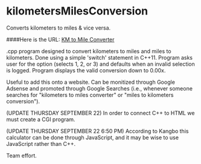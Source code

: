 # kilometersMilesConversion
Converts kilometers to miles &amp; vice versa.

####Here is the URL: [KM to Mile Converter](https://popesites.github.io/kilometersMilesConversion/)

.cpp program designed to convert kilometers to miles and miles to kilometers. Done using a simple 'switch' statement in C++11. Program asks user for the option (selects 1, 2, or 3) and defaults when an invalid selection is logged. Program displays the valid conversion down to 0.00x. 

Useful to add this onto a website. Can be monitized through Google Adsense and promoted through Google Searches (i.e., whenever someone searches for "kilometers to miles converter" or "miles to kilometers conversion").


(UPDATE THURSDAY SEPTEMBER 22) In order to connect C++ to HTML we must create a CGI program.


(UPDATE THURSDAY SEPTEMBER 22 6:50 PM) According to Kangbo this calculator can be done through JavaScript, and it may be wise to use JavaScript rather than C++. 

Team effort.
